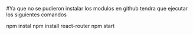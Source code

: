 #Ya que no se pudieron instalar los modulos en github tendra que ejecutar los siguientes comandos

npm instal
npm install react-router
npm start

